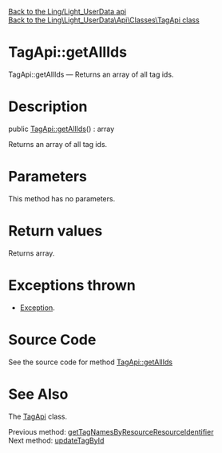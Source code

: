 [Back to the Ling/Light_UserData api](https://github.com/lingtalfi/Light_UserData/blob/master/doc/api/Ling/Light_UserData.md)<br>
[Back to the Ling\Light_UserData\Api\Classes\TagApi class](https://github.com/lingtalfi/Light_UserData/blob/master/doc/api/Ling/Light_UserData/Api/Classes/TagApi.md)


TagApi::getAllIds
================



TagApi::getAllIds — Returns an array of all tag ids.




Description
================


public [TagApi::getAllIds](https://github.com/lingtalfi/Light_UserData/blob/master/doc/api/Ling/Light_UserData/Api/Classes/TagApi/getAllIds.md)() : array




Returns an array of all tag ids.




Parameters
================

This method has no parameters.


Return values
================

Returns array.


Exceptions thrown
================

- [Exception](http://php.net/manual/en/class.exception.php).&nbsp;







Source Code
===========
See the source code for method [TagApi::getAllIds](https://github.com/lingtalfi/Light_UserData/blob/master/Api/Classes/TagApi.php#L275-L278)


See Also
================

The [TagApi](https://github.com/lingtalfi/Light_UserData/blob/master/doc/api/Ling/Light_UserData/Api/Classes/TagApi.md) class.

Previous method: [getTagNamesByResourceResourceIdentifier](https://github.com/lingtalfi/Light_UserData/blob/master/doc/api/Ling/Light_UserData/Api/Classes/TagApi/getTagNamesByResourceResourceIdentifier.md)<br>Next method: [updateTagById](https://github.com/lingtalfi/Light_UserData/blob/master/doc/api/Ling/Light_UserData/Api/Classes/TagApi/updateTagById.md)<br>

